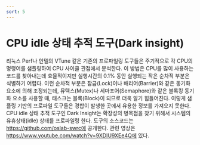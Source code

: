 ```yaml
---
sort: 5
---
```


# CPU idle 상태 추적 도구(Dark insight)

리눅스 Perf나 인텔의 VTune 같은 기존의 프로파일링 도구들은 주기적으로 각 CPU의 명령어를 샘플링하여 CPU 사이클 관점에서 분석한다. 이 방법은 CPU를 많이 사용하는 코드를 찾아내는데 효율적이지만 실행시간의 0.1% 동안 실행되는 작은 순차적 부분은 식별하기 어렵다. 이런 순차적 부분은 잠금(Lock)이나 배리어(Barrier)와 같은 동기화 요소에 의해 조정되는데, 뮤텍스(Mutex)나 세마포어(Semaphore)와 같은 블록킹 동기화 요소를 사용할 때, 태스크는 블록(Block)이 되므로 더욱 알기 힘들어진다. 이렇게 샘플링 기반의 프로파일 도구들은 경합이 발생한 곳에서 유용한 정보를 가져오지 못한다. CPU idle 상태 추적 도구인 Dark Insight는 확장성의 병목점을 찾기 위해서 시스템의 유휴상태(idle) 상태를 프로파일링 한다. 도구의 소스코드는 https://github.com/oslab-swrc에 공개한다. 관련 영상은 https://www.youtube.com/watch?v=9XDIU9XEe4Q에 있다.
